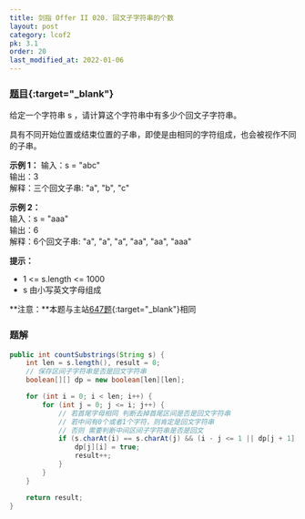 ```yaml
---
title: 剑指 Offer II 020. 回文子字符串的个数
layout: post
category: lcof2
pk: 3.1
order: 20
last_modified_at: 2022-01-06
---
```


### [题目](https://leetcode.cn/problems/a7VOhD/){:target="_blank"}

给定一个字符串 s ，请计算这个字符串中有多少个回文子字符串。

具有不同开始位置或结束位置的子串，即使是由相同的字符组成，也会被视作不同的子串。

**示例 1：**
输入：s = "abc"  
输出：3  
解释：三个回文子串: "a", "b", "c"

**示例 2：**  
输入：s = "aaa"  
输出：6  
解释：6个回文子串: "a", "a", "a", "aa", "aa", "aaa"

**提示：**
- 1 <= s.length <= 1000
- s 由小写英文字母组成

**注意：**本题与主站[647题](https://leetcode.cn/problems/palindromic-substrings/){:target="_blank"}相同

### 题解

```java
public int countSubstrings(String s) {
    int len = s.length(), result = 0;
    // 保存区间子字符串是否是回文字符串
    boolean[][] dp = new boolean[len][len];

    for (int i = 0; i < len; i++) {
        for (int j = 0; j <= i; j++) {
            // 若首尾字母相同 判断去掉首尾区间是否是回文字符串
            // 若中间有0个或者1个字符，则肯定是回文字符串
            // 否则 需要判断中间区间子字符串是否是回文
            if (s.charAt(i) == s.charAt(j) && (i - j <= 1 || dp[j + 1][i - 1])) {
                dp[j][i] = true;
                result++;
            }
        }
    }

    return result;
}
```